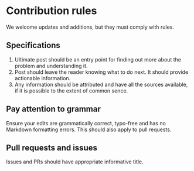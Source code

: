 # Contribution rules

We welcome updates and additions, but they must comply with rules.

## Specifications

1. Ultimate post should be an entry point for finding out more about the problem and understanding it.
2. Post should leave the reader knowing what to do next. It should provide actionable information.
3. Any information should be attributed and have all the sources available, if it is possible to the extent of common sence.

## Pay attention to grammar

Ensure your edits are grammatically correct, typo-free and has no Markdown formatting errors. This should also apply to pull requests.

## Pull requests and issues

Issues and PRs should have appropriate informative title.
